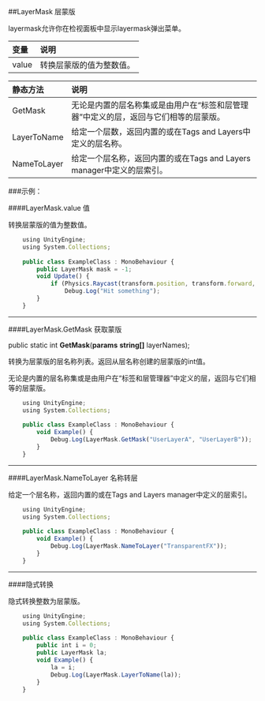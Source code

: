 ##LayerMask 层蒙版

layermask允许你在检视面板中显示layermask弹出菜单。

|变量|说明|
|:--|:--|
|value|转换层蒙版的值为整数值。|

|静态方法|说明|
|:--|:--|
|GetMask|无论是内置的层名称集或是由用户在“标签和层管理器”中定义的层，返回与它们相等的层蒙版。|
|LayerToName|给定一个层数，返回内置的或在Tags and Layers中定义的层名称。|
|NameToLayer|给定一个层名称，返回内置的或在Tags and Layers manager中定义的层索引。|

###示例：

####LayerMask.value 值

转换层蒙版的值为整数值。

```javascript
    using UnityEngine;
    using System.Collections;
 
    public class ExampleClass : MonoBehaviour {
        public LayerMask mask = -1;
        void Update() {
            if (Physics.Raycast(transform.position, transform.forward, 100, mask.value))
                Debug.Log("Hit something");
        }
    }
```

---

####LayerMask.GetMask 获取蒙版

public static int **GetMask**(**params** **string[]** layerNames);

转换为层蒙版的层名称列表。返回从层名称创建的层蒙版的int值。

无论是内置的层名称集或是由用户在“标签和层管理器”中定义的层，返回与它们相等的层蒙版。

```javascript
    using UnityEngine;
    using System.Collections;
 
    public class ExampleClass : MonoBehaviour {
        void Example() {
            Debug.Log(LayerMask.GetMask("UserLayerA", "UserLayerB"));
        }
    }
```

---

####LayerMask.NameToLayer 名称转层

给定一个层名称，返回内置的或在Tags and Layers manager中定义的层索引。

```javascript
    using UnityEngine;
    using System.Collections;
 
    public class ExampleClass : MonoBehaviour {
        void Example() {
            Debug.Log(LayerMask.NameToLayer("TransparentFX"));
        }
    }
```

---

####隐式转换

隐式转换整数为层蒙版。

```javascript
    using UnityEngine;
    using System.Collections;
 
    public class ExampleClass : MonoBehaviour {
        public int i = 0;
        public LayerMask la;
        void Example() {
            la = i;
            Debug.Log(LayerMask.LayerToName(la));
        }
    }
```